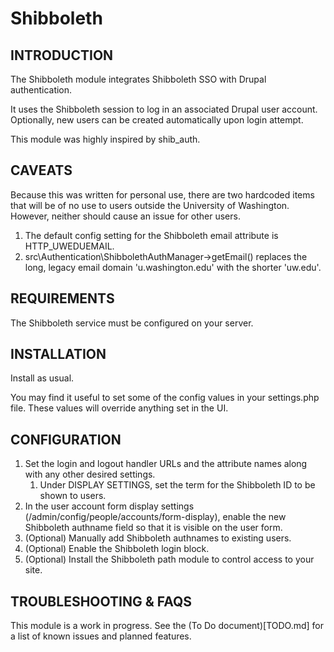 Shibboleth
==========

INTRODUCTION
------------

The Shibboleth module integrates Shibboleth SSO with Drupal authentication.

It uses the Shibboleth session to log in an associated Drupal user account.
Optionally, new users can be created automatically upon login attempt.

This module was highly inspired by shib_auth.


CAVEATS
-------

Because this was written for personal use, there are two hardcoded items that
will be of no use to users outside the University of Washington. However,
neither should cause an issue for other users.

1. The default config setting for the Shibboleth email attribute is
   HTTP_UWEDUEMAIL.
2. src\Authentication\ShibbolethAuthManager->getEmail() replaces the long,
   legacy email domain 'u.washington.edu' with the shorter 'uw.edu'.


REQUIREMENTS
------------

The Shibboleth service must be configured on your server.


INSTALLATION
------------

Install as usual.

You may find it useful to set some of the config values in your settings.php
file. These values will override anything set in the UI.


CONFIGURATION
-------------

1. Set the login and logout handler URLs and the attribute names along with any
   other desired settings.
   1. Under DISPLAY SETTINGS, set the term for the Shibboleth ID to be shown to
      users.
2. In the user account form display settings
   (/admin/config/people/accounts/form-display), enable the new Shibboleth
   authname field so that it is visible on the user form.
3. (Optional) Manually add Shibboleth authnames to existing users.
4. (Optional) Enable the Shibboleth login block.
5. (Optional) Install the Shibboleth path module to control access to your site.


TROUBLESHOOTING & FAQS
----------------------

This module is a work in progress. See the (To Do document)[TODO.md] for a list
of known issues and planned features.
